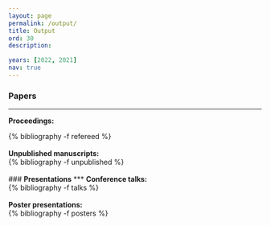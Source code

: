 ```yaml
---
layout: page
permalink: /output/
title: Output
ord: 30
description:

years: [2022, 2021]
nav: true
---
```


<!-- _pages/publications.md

scholar jekyll plugin
https://www.amirasiaee.com/dailyreport/jekyll-scholar/
https://github.com/inukshuk/jekyll-scholar
-->

### <b>Papers</b>
***
<strong>Proceedings:</strong>
<div class="publications">
  {% bibliography -f refereed %}
</div>

<br>
<strong>Unpublished manuscripts:</strong>
<div class="publications">
  {% bibliography -f unpublished %}
</div>

<br>
### <b>Presentations</b>
***
<strong>Conference talks:</strong>
<div class="publications">
  {% bibliography -f talks %}
</div>

<br>
<strong>Poster presentations:</strong>
<div class="publications">
  {% bibliography -f posters %}
</div>
